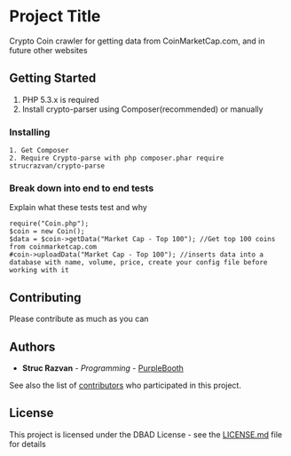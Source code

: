 # Project Title

Crypto Coin crawler for getting data from CoinMarketCap.com, and in future other websites
## Getting Started

1. PHP 5.3.x is required
2. Install crypto-parser using Composer(recommended) or manually

### Installing


    1. Get Composer
    2. Require Crypto-parse with php composer.phar require strucrazvan/crypto-parse




### Break down into end to end tests

Explain what these tests test and why

```
require("Coin.php");
$coin = new Coin();
$data = $coin->getData("Market Cap - Top 100"); //Get top 100 coins from coinmarketcap.com
#coin->uploadData("Market Cap - Top 100"); //inserts data into a database with name, volume, price, create your config file before working with it
```


## Contributing

Please contribute as much as you can


## Authors

* **Struc Razvan** - *Programming* - [PurpleBooth](https://github.com/strucrazvan)

See also the list of [contributors](https://github.com/strucrazvan/crypto-parse/contributors) who participated in this project.

## License

This project is licensed under the DBAD License - see the [LICENSE.md](LICENSE.md) file for details


